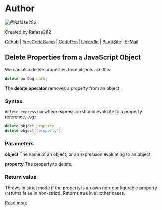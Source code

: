 # Author
![@Rafase282](https://avatars0.githubusercontent.com/Rafase282?&s=128)

Created by Rafase282

[Github](https://github.com/Rafase282) | [FreeCodeCamp](http://www.freecodecamp.com/rafase282) | [CodePen](http://codepen.io/Rafase282/) | [LinkedIn](https://www.linkedin.com/in/rafase282) | [Blog/Site](https://rafase282.wordpress.com/) | [E-Mail](mailto:rafase282@gmail.com)

## Delete Properties from a JavaScript Object
We can also delete properties from objects like this:

```js
delete ourDog.bark;
```

The **delete operator** removes a property from an object.

### Syntax
`delete expression` where expression should evaluate to a property reference, e.g.:

```js
delete object.property
delete object['property']
```

### Parameters
**object**  The name of an object, or an expression evaluating to an object.

 **property**   The property to delete.

### Return value
Throws in [strict](https://developer.mozilla.org/en-US/docs/Web/JavaScript/Reference/Functions_and_function_scope/Strict_mode) mode if the property is an own non-configurable property (returns false in non-strict). Returns true in all other cases.

[Read more](https://developer.mozilla.org/en-US/docs/Web/JavaScript/Reference/Operators/delete)
